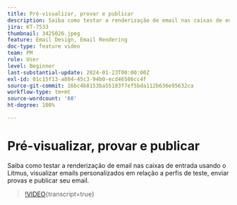 ```yaml
---
title: Pré-visualizar, provar e publicar
description: Saiba como testar a renderização de email nas caixas de entrada usando o Litmus, visualizar emails personalizados em relação a perfis de teste, enviar provas e publicar seu email.
jira: KT-7533
thumbnail: 3425026.jpeg
feature: Email Design, Email Rendering
doc-type: feature video
team: PM
role: User
level: Beginner
last-substantial-update: 2024-01-23T00:00:00Z
exl-id: 01c15f13-a804-45c3-94b0-ecd46586cc4f
source-git-commit: 16bc4b8153ba55183f7ef5bda112b636e95632ca
workflow-type: tm+mt
source-wordcount: '60'
ht-degree: 100%

---
```


# Pré-visualizar, provar e publicar

Saiba como testar a renderização de email nas caixas de entrada usando o Litmus, visualizar emails personalizados em relação a perfis de teste, enviar provas e publicar seu email.

>[!VIDEO](https://video.tv.adobe.com/v/3430342?quality=12&learn=on&captions=por_br){transcript=true}
